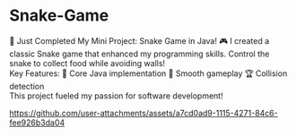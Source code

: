# Snake-Game
🚀 Just Completed My Mini Project: Snake Game in Java! 🎮 
I created a classic Snake game that enhanced my programming skills. Control the snake to collect food while avoiding walls!  
Key Features: 
🍏 Core Java implementation 
🐍 Smooth gameplay 
🏆 Collision detection  
This project fueled my passion for software development!


https://github.com/user-attachments/assets/a7cd0ad9-1115-4271-84c6-fee926b3da04

